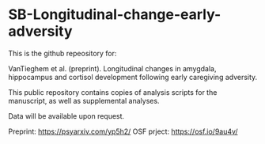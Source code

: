 # SB-Longitudinal-change-early-adversity

This is the github repeository for:

VanTieghem et al. (preprint). Longitudinal changes in amygdala, hippocampus and cortisol development following early caregiving adversity. 

This public repository contains copies of analysis scripts for the manuscript, as well as supplemental analyses. 

Data will be available upon request.

Preprint: https://psyarxiv.com/yp5h2/
OSF prject: https://osf.io/9au4v/